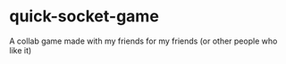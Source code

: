 # quick-socket-game
A collab game made with my friends for my friends (or other people who like it)
